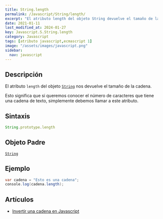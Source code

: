 ```yaml
---
title: String.length
permalink: /Javascript/String/length/
excerpt: "El atributo length del objeto String devuelve el tamaño de la cadena de texto en Javascript."
date: 2021-01-11
last_modified_at: 2024-01-27
key: Javascript.S.String.length
category: Javascript
tags: [atributo javascript,ecmascript 1]
image: "/assets/images/javascript.png"
sidebar:
  nav: javascript
---
```


## Descripción


El atributo `length` del objeto [`String`](https://www.w3api.com/Javascript/String/) nos devuelve el tamaño de la cadena.


Esto significa que si queremos conocer el número de caracteres que tiene una cadena de texto, simplemente debemos llamar a este atributo.


## Sintaxis


```javascript
String.prototype.length
```


## Objeto Padre


[`String`](https://www.w3api.com/Javascript/String/)


## Ejemplo


```java
var cadena = "Esto es una cadena";
console.log(cadena.length);
```


## Artículos

- [Invertir una cadena en Javascript](http://lineadecodigo.com/Javascript/invertir-una-cadena-en-javascript/)
